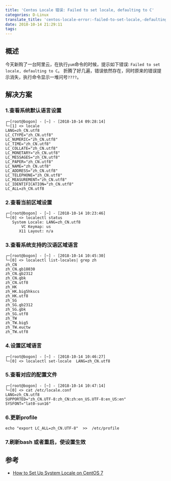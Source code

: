 ```yaml
---
title: 'Centos Locale 错误: Failed to set locale, defaulting to C'
categories: D-Linux
translate_title: 'centos-locale-error:-failed-to-set-locale,-defaulting-to-c'
date: 2018-10-14 21:29:11
tags:
---
```

## 概述
今天新购了一台阿里云，在执行`yum`命令的时候，提示如下错误: `Failed to set locale, defaulting to C`。
折腾了好几遍，错误依然存在，同时原来的错误提示消失，执行命令显示一堆问号`????`。

## 解决方案
### 1.查看系统默认语言设置

```
┌─[root@bogon] - [~] - [2018-10-14 09:28:14]
└─[1] <> locale
LANG=zh_CN.utf8
LC_CTYPE="zh_CN.utf8"
LC_NUMERIC="zh_CN.utf8"
LC_TIME="zh_CN.utf8"
LC_COLLATE="zh_CN.utf8"
LC_MONETARY="zh_CN.utf8"
LC_MESSAGES="zh_CN.utf8"
LC_PAPER="zh_CN.utf8"
LC_NAME="zh_CN.utf8"
LC_ADDRESS="zh_CN.utf8"
LC_TELEPHONE="zh_CN.utf8"
LC_MEASUREMENT="zh_CN.utf8"
LC_IDENTIFICATION="zh_CN.utf8"
LC_ALL=zh_CN.utf8
```
### 2.查看当前区域设置

```
┌─[root@bogon] - [~] - [2018-10-14 10:23:46]
└─[0] <> localectl status
   System Locale: LANG=zh_CN.utf8
       VC Keymap: us
      X11 Layout: n/a
```

### 3.查看系统支持的汉语区域语言

```
┌─[root@bogon] - [~] - [2018-10-14 10:45:30]
└─[0] <> localectl list-locales| grep zh
zh_CN
zh_CN.gb18030
zh_CN.gb2312
zh_CN.gbk
zh_CN.utf8
zh_HK
zh_HK.big5hkscs
zh_HK.utf8
zh_SG
zh_SG.gb2312
zh_SG.gbk
zh_SG.utf8
zh_TW
zh_TW.big5
zh_TW.euctw
zh_TW.utf8
```

### 4.设置区域语言

```
┌─[root@bogon] - [~] - [2018-10-14 10:46:27]
└─[0] <> localectl set-locale  LANG=zh_CN.utf8
```

### 5.查看对应的配置文件

```
┌─[root@bogon] - [~] - [2018-10-14 10:47:14]
└─[0] <> cat /etc/locale.conf
LANG=zh_CN.utf8
SUPPORTED="zh_CN.UTF-8:zh_CN:zh:en_US.UTF-8:en_US:en"
SYSFONT="lat0-sun16"
```

### 6.更新profile

```
echo "export LC_ALL=zh_CN.UTF-8"  >>  /etc/profile
```

### 7.刷新bash 或者重启，使设置生效

## 参考
* [How to Set Up System Locale on CentOS 7](https://www.rosehosting.com/blog/how-to-set-up-system-locale-on-centos-7/)

